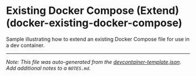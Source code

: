 
# Existing Docker Compose (Extend) (docker-existing-docker-compose)

Sample illustrating how to extend an existing Docker Compose file for use in a dev container.





---

_Note: This file was auto-generated from the [devcontainer-template.json](https://github.com/ScorpiusDraconis83/templates/blob/main/src/docker-existing-docker-compose/devcontainer-template.json).  Add additional notes to a `NOTES.md`._
